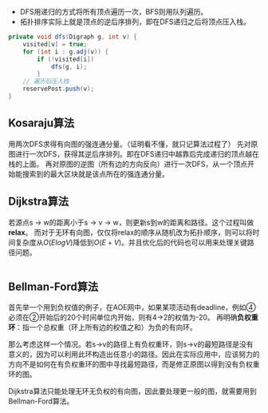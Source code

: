 <!--
 * @Author: error: git config user.name && git config user.email & please set dead value or install git
 * @Date: 2023-01-16 23:01:09
 * @LastEditors: error: git config user.name && git config user.email & please set dead value or install git
 * @LastEditTime: 2023-01-18 14:58:43
 * @FilePath: \undefinedd:\Desktop\Documents\Java\Algorithms_4\chapter_4_graph\note.md
 * @Description: 这是默认设置,请设置`customMade`, 打开koroFileHeader查看配置 进行设置: https://github.com/OBKoro1/koro1FileHeader/wiki/%E9%85%8D%E7%BD%AE
-->
* DFS用递归的方式将所有顶点遍历一次，BFS则用队列遍历。
* 拓扑排序实际上就是顶点的逆后序排列，即在DFS递归之后将顶点压入栈。
```java
private void dfs(Digraph g, int v) {
    visited[v] = true;
    for (int i : g.adj(v)) {
        if (!visited[i])
            dfs(g, i);
        }
    // 遍历后压入栈
    reservePost.push(v);
}
```

## Kosaraju算法
用两次DFS求得有向图的强连通分量。（证明看不懂，就只记算法过程了）
先对原图进行一次DFS，获得其逆后序排列。即在DFS递归中越靠后完成递归的顶点越在栈的上面。
再对原图的逆图（所有边的方向反向）进行一次DFS，从一个顶点开始能搜索到的最大区块就是该点所在的强连通分量。

## Dijkstra算法
若源点s -> w的距离小于s -> v -> w，则更新s到w的距离和路径。这个过程叫做**relax**。
而对于无环有向图，仅仅将relax的顺序从随机改为拓扑顺序，则可以将时间复杂度从$O(ElogV)$降低到$O(E+V)$。并且优化后的代码也可以用来处理关键路径问题。
```java

```

## Bellman-Ford算法
首先举一个用到负权值的例子，在AOE网中，如果某项活动有deadline，例如④必须在②开始后的20个时间单位内开始，则有4->2的权值为-20。
再明确**负权重环**：指一个总权重（环上所有边的权值之和）为负的有向环。

那么考虑这样一个情况。若s->v的路径上有负权重环，则s->v的最短路径是没有意义的，因为可以利用此环构造出任意小的路径。因此在实际应用中，应该努力的方向不是如何在有负权重环的图中寻找最短路径，而是修正原图以得到没有负权重环的图。

Dijkstra算法只能处理无环无负权的有向图，因此要处理更一般的图，就需要用到Bellman-Ford算法。
```java

```